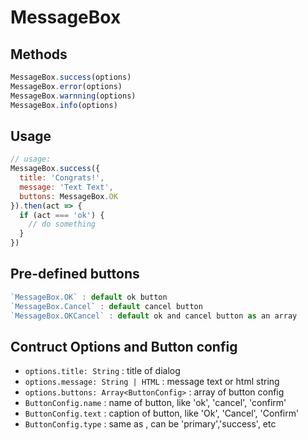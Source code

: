# MessageBox

## Methods

```js
MessageBox.success(options)
MessageBox.error(options)
MessageBox.warnning(options)
MessageBox.info(options)
```

## Usage

```js
// usage:
MessageBox.success({
  title: 'Congrats!',
  message: 'Text Text',
  buttons: MessageBox.OK
}).then(act => {
  if (act === 'ok') {
    // do something
  }
})
```

## Pre-defined buttons

```js
`MessageBox.OK` : default ok button
`MessageBox.Cancel` : default cancel button
`MessageBox.OKCancel` : default ok and cancel button as an array
```

## Contruct Options and Button config

- `options.title: String` : title of dialog
- `options.message: String | HTML` : message text or html string
- `options.buttons: Array<ButtonConfig>` : array of button config
- `ButtonConfig.name` : name of button, like 'ok', 'cancel', 'confirm'
- `ButtonConfig.text` : caption of button, like 'Ok', 'Cancel', 'Confirm'
- `ButtonConfig.type` : same as <el-button type="...">, can be 'primary','success', etc
